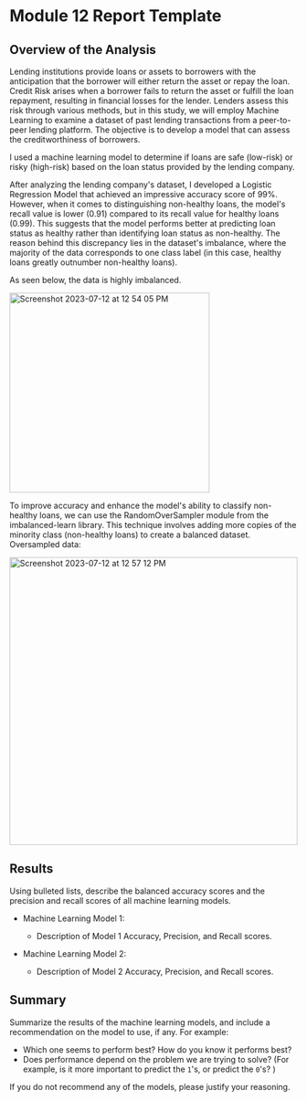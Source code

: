 # Module 12 Report Template

## Overview of the Analysis

Lending institutions provide loans or assets to borrowers with the anticipation that the borrower will either return the asset or repay the loan. Credit Risk arises when a borrower fails to return the asset or fulfill the loan repayment, resulting in financial losses for the lender. Lenders assess this risk through various methods, but in this study, we will employ Machine Learning to examine a dataset of past lending transactions from a peer-to-peer lending platform. The objective is to develop a model that can assess the creditworthiness of borrowers.

I used a machine learning model to determine if loans are safe (low-risk) or risky (high-risk) based on the loan status provided by the lending company. 

After analyzing the lending company's dataset, I developed a Logistic Regression Model that achieved an impressive accuracy score of 99%. However, when it comes to distinguishing non-healthy loans, the model's recall value is lower (0.91) compared to its recall value for healthy loans (0.99). This suggests that the model performs better at predicting loan status as healthy rather than identifying loan status as non-healthy. The reason behind this discrepancy lies in the dataset's imbalance, where the majority of the data corresponds to one class label (in this case, healthy loans greatly outnumber non-healthy loans).

As seen below, the data is highly imbalanced. 

<img width="350" alt="Screenshot 2023-07-12 at 12 54 05 PM" src="https://github.com/svafaeva93/credit-risk-classification/assets/124627601/139ed538-87dd-4989-943a-1211136afe7f">

To improve accuracy and enhance the model's ability to classify non-healthy loans, we can use the RandomOverSampler module from the imbalanced-learn library. This technique involves adding more copies of the minority class (non-healthy 
loans) to create a balanced dataset.
Oversampled data: 

<img width="504" alt="Screenshot 2023-07-12 at 12 57 12 PM" src="https://github.com/svafaeva93/credit-risk-classification/assets/124627601/ed29d7eb-feba-47f9-af07-fe833877a5b8">

## Results

Using bulleted lists, describe the balanced accuracy scores and the precision and recall scores of all machine learning models.

* Machine Learning Model 1:
  * Description of Model 1 Accuracy, Precision, and Recall scores.



* Machine Learning Model 2:
  * Description of Model 2 Accuracy, Precision, and Recall scores.

## Summary

Summarize the results of the machine learning models, and include a recommendation on the model to use, if any. For example:
* Which one seems to perform best? How do you know it performs best?
* Does performance depend on the problem we are trying to solve? (For example, is it more important to predict the `1`'s, or predict the `0`'s? )

If you do not recommend any of the models, please justify your reasoning.
